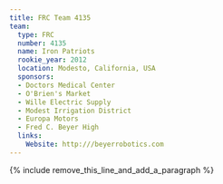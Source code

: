 ```yaml
---
title: FRC Team 4135
team:
  type: FRC
  number: 4135
  name: Iron Patriots
  rookie_year: 2012
  location: Modesto, California, USA
  sponsors:
  - Doctors Medical Center
  - O'Brien's Market
  - Wille Electric Supply
  - Modest Irrigation District
  - Europa Motors
  - Fred C. Beyer High
  links:
    Website: http:///beyerrobotics.com
---
```


{% include remove_this_line_and_add_a_paragraph %}